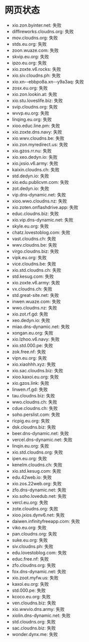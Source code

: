 # 网页状态
- xio.zon.byinter.net: 失败
- diffireworks.cloudns.org: 失败
- mov.cloudns.org: 失败
- stds.eu.org: 失败
- zoon.wuaze.com: 失败
- skvip.eu.org: 失败
- ipzo.eu.org: 失败
- xio.zoxte.v6.rocks: 失败
- xio.siv.cloudns.ph: 失败
- xio.xn--ebbpo8a.xn--y9a3aq: 失败
- zosx.eu.org: 失败
- xio.zon.lookin.at: 失败
- xio.stu.loveslife.biz: 失败
- svip.cloudns.org: 失败
- wvvp.eu.org: 失败
- linqing.eu.org: 失败
- xioo.educ.line.pm: 失败
- xio.zoxte.dns.navy: 失败
- xio.wwv.cloudns.be: 失败
- xio.zon.myredirect.us: 失败
- xio.gzos.rr.nu: 失败
- xio.xeo.dedyn.io: 失败
- xio.jxsio.v6.army: 失败
- kaixin.cloudns.ch: 失败
- std.dedyn.io: 失败
- xio.edu.publicvm.com: 失败
- zot.dedyn.io: 失败
- vip.dns-dynamic.net: 失败
- xioo.wwo.cloudns.nz: 失败
- xio.zoten.onflashdrive.app: 失败
- educ.cloudns.biz: 失败
- xio.vip.dns-dynamic.net: 失败
- skyle.eu.org: 失败
- chatz.lovestoblog.com: 失败
- vast.cloudns.ch: 失败
- wwv.cloudns.be: 失败
- virgo.cloudns.biz: 失败
- vipk.eu.org: 失败
- vice.cloudns.be: 失败
- xio.std.cloudns.ch: 失败
- std.kesug.com: 失败
- xio.zoxte.v6.army: 失败
- vx.cloudns.ch: 失败
- std.great-site.net: 失败
- inwen.wuaze.com: 失败
- wwo.cloudns.nz: 失败
- xio.zot.rf.gd: 失败
- xeo.dedyn.io: 失败
- miao.dns-dynamic.net: 失败
- xongan.eu.org: 失败
- xio.lzhoo.v6.navy: 失败
- xio.std.000.pe: 失败
- zok.free.nf: 失败
- vipn.eu.org: 失败
- xio.xiaohhh.xyz: 失败
- xio.sac.cloudns.biz: 失败
- xioo.kaxoi.eu.org: 失败
- xio.gzos.link: 失败
- linwen.rf.gd: 失败
- tau.cloudns.biz: 失败
- wwo.cloudns.ch: 失败
- cdue.cloudns.ch: 失败
- soho.perslist.com: 失败
- ricpig.eu.org: 失败
- dsk.cloudns.biz: 失败
- beer.dns-dynamic.net: 失败
- vercel.dns-dynamic.net: 失败
- linqin.eu.org: 失败
- xio.std.cloudns.org: 失败
- ipen.eu.org: 失败
- kenelm.cloudns.ch: 失败
- xio.std.kesug.com: 失败
- edu.42web.io: 失败
- xio.zos.22web.org: 失败
- zfo.dns-dynamic.net: 失败
- xio.soho.lovedub.net: 失败
- vercl.eu.org: 失败
- zote.cloudns.org: 失败
- xioo.jxios.dynv6.net: 失败
- daiwen.infinityfreeapp.com: 失败
- viko.eu.org: 失败
- pan.cloudns.org: 失败
- suke.eu.org: 失败
- siv.cloudns.ph: 失败
- edu.lovestoblog.com: 失败
- educ.free.nf: 失败
- zfo.cloudns.org: 失败
- fox.dns-dynamic.net: 失败
- xio.zoot.myfw.us: 失败
- kaxoi.eu.org: 失败
- std.000.pe: 失败
- kcoco.eu.org: 失败
- ven.cloudns.biz: 失败
- xio.wwvio.dns.army: 失败
- xiolin.dns-dynamic.net: 失败
- std.cloudns.org: 失败
- sac.cloudns.biz: 失败
- wonder.dynx.me: 失败
